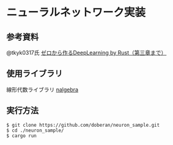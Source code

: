# ニューラルネットワーク実装

## 参考資料

@tkyk0317氏
[ゼロから作るDeepLearning by Rust（第三章まで）](https://qiita.com/tkyk0317/items/27898219520e1d8cf6ff)

## 使用ライブラリ

線形代数ライブラリ
[nalgebra](https://www.nalgebra.org/)

## 実行方法

```
$ git clone https://github.com/doberan/neuron_sample.git
$ cd ./neuron_sample/
$ cargo run
```